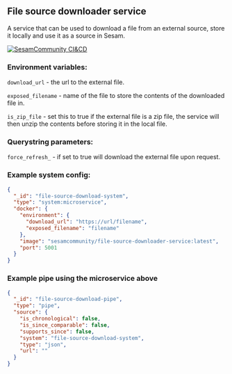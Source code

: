 ## File source downloader service

A service that can be used to download a file from an external source, store it locally and use it as a source in Sesam. 

[![SesamCommunity CI&CD](https://github.com/sesam-community/file-source-downloader-service/actions/workflows/sesam-community-ci-cd.yml/badge.svg)](https://github.com/sesam-community/file-source-downloader-service/actions/workflows/sesam-community-ci-cd.yml)

### Environment variables:

`download_url` - the url to the external file.

`exposed_filename` - name of the file to store the contents of the downloaded file in.

`is_zip_file` - set this to true if the external file is a zip file, the service will then unzip the contents before storing it in the local file.

### Querystring parameters:

`force_refresh_` - if set to true will download the external file upon request.


### Example system config:

```json
{
  "_id": "file-source-download-system",
  "type": "system:microservice",
  "docker": {
    "environment": {
      "download_url": "https://url/filename",
      "exposed_filename": "filename"
    },
    "image": "sesamcommunity/file-source-downloader-service:latest",
    "port": 5001
  }
}

```

### Example pipe using the microservice above

```json
{
  "_id": "file-source-download-pipe",
  "type": "pipe",
  "source": {
    "is_chronological": false,
    "is_since_comparable": false,
    "supports_since": false,
    "system": "file-source-download-system",
    "type": "json",
    "url": ""
  }
}

```